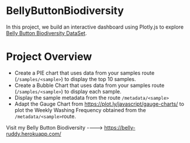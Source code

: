 # BellyButtonBiodiversity
In this project, we build an interactive dashboard using Plotly.js to explore [Belly Button Biodiversity DataSet](http://robdunnlab.com/projects/belly-button-biodiversity/).

# Project Overview
* Create a PIE chart that uses data from your samples route (`/samples/<sample>`) to display the top 10 samples.
* Create a Bubble Chart that uses data from your samples route (`/samples/<sample>`) to display each sample.
* Display the sample metadata from the route `/metadata/<sample>`
* Adapt the Gauge Chart from <https://plot.ly/javascript/gauge-charts/> to plot the Weekly Washing Frequency obtained from the `/metadata/<sample>`route.

Visit my Belly Button Biodiversity ----> https://belly-ruddy.herokuapp.com/
